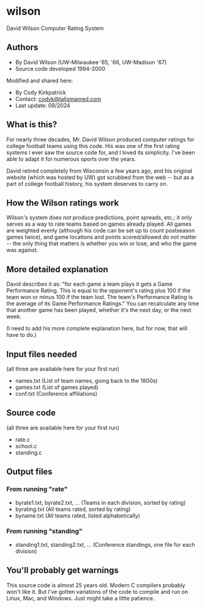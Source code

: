 # wilson
David Wilson Computer Rating System

## Authors

- By David Wilson (UW-Milwaukee '65, '66, UW-Madison '67)
- Source code developed 1994-2000

Modified and shared here:
- By Cody Kirkpatrick
- Contact: codyk@talismanred.com
- Last update: 08/2024

## What is this?

For nearly three decades, Mr. David Wilson produced computer ratings for college football teams using this code. His was one of the first rating systems I ever saw the source code for, and I loved its simplicity. I've been able to adapt it for numerous sports over the years.

David retired completely from Wisconsin a few years ago, and his original website (which was hosted by UW) got scrubbed from the web -- but as a part of college football history, his system deserves to carry on.

## How the Wilson ratings work

Wilson's system does *not* produce predictions, point spreads, etc.; it only serves as a way to rate teams based on games already played. All games are weighted evenly (although his code can be set up to count postseason games twice), and game locations and points scored/allowed do not matter -- the only thing that matters is whether you win or lose, and who the game was against.

## More detailed explanation

David describes it as: "for each game a team plays it gets a Game Performance Rating. This is equal to the opponent's rating plus 100 if the team won or minus 100 if the team lost. The team's Performance Rating is the average of its Game Performance Ratings." You can recalculate any time that another game has been played, whether it's the next day, or the next week.

(I need to add his more complete explanation here, but for now, that will have to do.)

## Input files needed

(all three are available here for your first run)
- names.txt (List of team names, going back to the 1800s)
- games.txt (List of games played)
- conf.txt (Conference affiliations)

## Source code

(all three are available here for your first run)
- rate.c
- school.c
- standing.c

## Output files

### From running "rate"
- byrate1.txt, byrate2.txt, ... (Teams in each division, sorted by rating)
- byrating.txt (All teams rated, sorted by rating)
- byname.txt (All teams rated, listed alphabetically)

### From running "standing"
- standing1.txt, standing2.txt, ... (Conference standings, one file for each division)

## You'll probably get warnings

This source code is almost 25 years old. Modern C compilers probably won't like it. But I've gotten variations of the code to compile and run on Linux, Mac, and Windows. Just might take a little patience.

